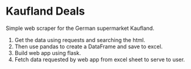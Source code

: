 # Kaufland Deals
Simple web scraper for the German supermarket Kaufland. 

1. Get the data using requests and searching the html. 
2. Then use pandas to create a DataFrame and save to excel.
3. Build web app using flask.
4. Fetch data requested by web app from excel sheet to serve to user.

